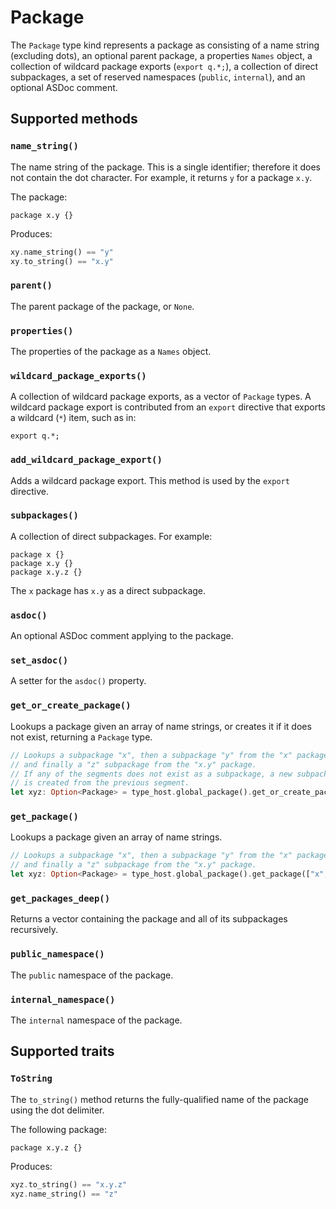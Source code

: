 # Package

The `Package` type kind represents a package as consisting of a name string (excluding dots), an optional parent package, a properties `Names` object, a collection of wildcard package exports (`export q.*;`), a collection of direct subpackages, a set of reserved namespaces (`public`, `internal`), and an optional ASDoc comment.

## Supported methods

### `name_string()`

The name string of the package. This is a single identifier; therefore it does not contain the dot character. For example, it returns `y` for a package `x.y`.

The package:

```as3
package x.y {}
```

Produces:

```rust
xy.name_string() == "y"
xy.to_string() == "x.y"
```

### `parent()`

The parent package of the package, or `None`.

### `properties()`

The properties of the package as a `Names` object.

### `wildcard_package_exports()`

A collection of wildcard package exports, as a vector of `Package` types. A wildcard package export is contributed from an `export` directive that exports a wildcard (`*`) item, such as in:

```as3
export q.*;
```

### `add_wildcard_package_export()`

Adds a wildcard package export. This method is used by the `export` directive.

### `subpackages()`

A collection of direct subpackages. For example:

```as3
package x {}
package x.y {}
package x.y.z {}
```

The `x` package has `x.y` as a direct subpackage.

### `asdoc()`

An optional ASDoc comment applying to the package.

### `set_asdoc()`

A setter for the `asdoc()` property.

### `get_or_create_package()`

Lookups a package given an array of name strings, or creates it if it does not exist, returning a `Package` type.

```rust
// Lookups a subpackage "x", then a subpackage "y" from the "x" package,
// and finally a "z" subpackage from the "x.y" package.
// If any of the segments does not exist as a subpackage, a new subpackage
// is created from the previous segment.
let xyz: Option<Package> = type_host.global_package().get_or_create_package(["x", "y", "z"]);
```

### `get_package()`

Lookups a package given an array of name strings.

```rust
// Lookups a subpackage "x", then a subpackage "y" from the "x" package,
// and finally a "z" subpackage from the "x.y" package.
let xyz: Option<Package> = type_host.global_package().get_package(["x", "y", "z"]);
```

### `get_packages_deep()`

Returns a vector containing the package and all of its subpackages recursively.

### `public_namespace()`

The `public` namespace of the package.

### `internal_namespace()`

The `internal` namespace of the package.

## Supported traits

### `ToString`

The `to_string()` method returns the fully-qualified name of the package using the dot delimiter.

The following package:

```as3
package x.y.z {}
```

Produces:

```rust
xyz.to_string() == "x.y.z"
xyz.name_string() == "z"
```